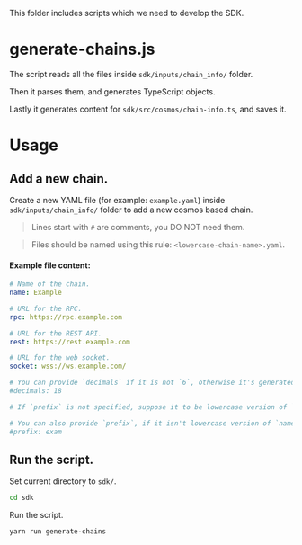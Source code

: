 This folder includes scripts which we need to develop the SDK.

# generate-chains.js
The script reads all the files inside `sdk/inputs/chain_info/` folder.

Then it parses them, and generates TypeScript objects.

Lastly it generates content for `sdk/src/cosmos/chain-info.ts`, and saves it.

# Usage
## Add a new chain.
Create a new YAML file (for example: `example.yaml`) inside `sdk/inputs/chain_info/` folder to add a new cosmos based chain.

> Lines start with `#` are comments, you DO NOT need them.

> Files should be named using this rule: `<lowercase-chain-name>.yaml`.

#### Example file content:
```yaml
# Name of the chain.
name: Example

# URL for the RPC.
rpc: https://rpc.example.com

# URL for the REST API.
rest: https://rest.example.com

# URL for the web socket.
socket: wss://ws.example.com/

# You can provide `decimals` if it is not `6`, otherwise it's generated automatically.
#decimals: 18

# If `prefix` is not specified, suppose it to be lowercase version of `name`.

# You can also provide `prefix`, if it isn't lowercase version of `name`.
#prefix: exam
```


## Run the script.
Set current directory to `sdk/`.
```sh
cd sdk
```
Run the script.
```sh
yarn run generate-chains
```